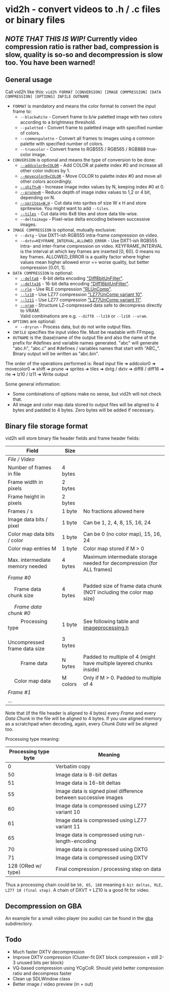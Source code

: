 # vid2h - convert videos to .h / .c files or binary files

## *NOTE THAT THIS IS WIP!* Currently video compression ratio is rather bad, compression is slow, quality is so-so and decompression is slow too. You have been warned!

## General usage

Call vid2h like this: ```vid2h FORMAT [CONVERSION] [IMAGE COMPRESSION] [DATA COMPRESSION] [OPTIONS] INFILE OUTNAME```

* ```FORMAT``` is mandatory and means the color format to convert the input frame to:
  * ```--blackwhite``` - Convert frame to b/w paletted image with two colors according to a brightness threshold.
  * ```--paletted``` - Convert frame to paletted image with specified number of colors.
  * ```--commonpalette``` - Convert all frames to images using a common palette with specified number of colors.
  * ```--truecolor``` - Convert frame to RGB555 / RGB565 / RGB888 true-color image.
* ```CONVERSION``` is optional and means the type of conversion to be done:
  * [```--addcolor0=COLOR```](#adding-a-color-to-index--0-in-the-palette) - Add COLOR at palette index #0 and increase all other color indices by 1.
  * [```--movecolor0=COLOR```](#moving-a-color-to-index--0-in-the-palette) - Move COLOR to palette index #0 and move all other colors accordingly.
  * [```--shift=N```](#shifting-index-values) - Increase image index values by N, keeping index #0 at 0.
  * [```--prune=N```](#pruning-index-values) - Reduce depth of image index values to 1,2 or 4 bit, depending on N.
  * [```--sprites=W,H```](#generating-sprites) - Cut data into sprites of size W x H and store spritewise. You might want to add ```--tiles```.
  * [```--tiles```](#generating-8x8-tiles-for-tilemaps) - Cut data into 8x8 tiles and store data tile-wise.
  * ```--deltaimage``` - Pixel-wise delta encoding between successive images.
* ```IMAGE COMPRESSION``` is optional, mutually exclusive:
  * ```--dxtg``` - Use DXT1-ish RGB555 intra-frame compression on video.
  * ```--dxtv=KEYFRAME_INTERVAL,ALLOWED_ERROR``` - Use DXT1-ish RGB555 intra- and inter-frame compression on video. KEYFRAME_INTERVAL is the interval at which key frames are inserted [0, 60]. 0 means no key frames. ALLOWED_ERROR is a quality factor where higher values mean higher allowed error == worse quality, but better compression [0.01, 1].
* ```DATA COMPRESSION``` is optional:
  * [```--delta8```](#compressing-data) - 8-bit delta encoding ["Diff8bitUnFilter"](http://problemkaputt.de/gbatek.htm#biosdecompressionfunctions).
  * [```--delta16```](#compressing-data) - 16-bit delta encoding ["Diff16bitUnFilter"](http://problemkaputt.de/gbatek.htm#biosdecompressionfunctions).
  * [```--rle```](#compressing-data) - Use RLE compression ["RLUnComp"](http://problemkaputt.de/gbatek.htm#biosdecompressionfunctions).
  * [```--lz10```](#compressing-data) - Use LZ77 compression ["LZ77UnComp variant 10"](http://problemkaputt.de/gbatek.htm#biosdecompressionfunctions).
  * [```--lz11```](#compressing-data) - Use LZ77 compression ["LZ77UnComp variant 11"](http://problemkaputt.de/gbatek.htm#biosdecompressionfunctions).
  * [```--vram```](#compressing-data) - Structure LZ-compressed data safe to decompress directly to VRAM.  
  Valid combinations are e.g. ```--diff8 --lz10``` or ```--lz10 --vram```.
* ```OPTIONS``` are optional:
  * ```--dryrun``` - Process data, but do not write output files.
* ```INFILE``` specifies the input video file. Must be readable with FFmpeg.
* ```OUTNAME``` is the (base)name of the output file and also the name of the prefix for #defines and variable names generated. "abc" will generate "abc.h", "abc.c" and #defines / variables names that start with "ABC_". Binary output will be written as "abc.bin".

The order of the operations performed is: Read input file ➜ addcolor0 ➜ movecolor0 ➜ shift ➜ prune ➜ sprites ➜ tiles ➜ dxtg / dxtv ➜ diff8 / diff16 ➜ rle ➜ lz10 / lz11 ➜ Write output

Some general information:

* Some combinations of options make no sense, but vid2h will not check that.
* All image and color map data stored to output files will be aligned to 4 bytes and padded to 4 bytes. Zero bytes will be added if necessary.

## Binary file storage format

vid2h will store binary file header fields and frame header fields:

| Field                                      | Size     |                                                                               |
| ------------------------------------------ | -------- | ----------------------------------------------------------------------------- |
| *File / Video*                             |
| Number of frames in file                   | 4 bytes  |
| Frame width in pixels                      | 2 bytes  |
| Frame height in pixels                     | 2 bytes  |
| Frames / s                                 | 1 byte   | No fractions allowed here                                                     |
| Image data bits / pixel                    | 1 byte   | Can be 1, 2, 4, 8, 15, 16, 24                                                 |
| Color map data bits / color                | 1 byte   | Can be 0 (no color map), 15, 16, 24                                           |
| Color map entries M                        | 1 byte   | Color map stored if M > 0                                                     |
| Max. intermediate memory needed            | 4 bytes  | Maximum intermediate storage needed for decompression (for ALL frames)        |
| *Frame #0*                                 |
| &emsp; Frame data chunk size               | 4 bytes  | Padded size of frame data chunk (NOT including the color map size)            |
| &emsp; *Frame data chunk #0*               |
| &emsp; &emsp; Processing type              | 1 byte   | See following table and [imageprocessing.h](src/processing/imageprocessing.h) |
| &emsp; &emsp; Uncompressed frame data size | 3 bytes  |
| &emsp; &emsp; Frame data                   | N bytes  | Padded to multiple of 4 (might have multiple layered chunks inside)           |
| &emsp; Color map data                      | M colors | Only if M > 0. Padded to multiple of 4                                        |
| *Frame #1*                                 |
| ...                                        |

Note that (if the file header is aligned to 4 bytes) every *Frame* and every *Data Chunk* in the file will be aligned to 4 bytes. If you use aligned memory as a scratchpad when decoding, again, every *Chunk Data* will be aligned too.

Processing type meaning:

| Processing type byte | Meaning                                                         |
| -------------------- | --------------------------------------------------------------- |
| 0                    | Verbatim copy                                                   |
| 50                   | Image data is 8-bit deltas                                      |
| 51                   | Image data is 16-bit deltas                                     |
| 55                   | Image data is signed pixel difference between successive images |
| 60                   | Image data is compressed using LZ77 variant 10                  |
| 61                   | Image data is compressed using LZ77 variant 11                  |
| 65                   | Image data is compressed using run-length-encoding              |
| 70                   | Image data is compressed using DXTG                             |
| 71                   | Image data is compressed using DXTV                             |
| 128 (ORed w/ type)   | Final compression / processing step on data                     |

Thus a processing chain could be `50, 65, 188` meaning `8-bit deltas, RLE, LZ77 10 (final step)`. A chain of DXVT + LZ10 is a good fit for video.

## Decompression on GBA

An example for a small video player (no audio) can be found in the [gba](gba) subdirectory.

## Todo

* Much faster DXTV decompression
* Improve DXTV compression (Cluster-fit DXT block compression + still 2-3 unused bits per block)
* VQ-based compression using YCgCoR. Should yield better compression ratio and decompress faster
* Clean up SDLWindow class
* Better image / video preview (in + out)
